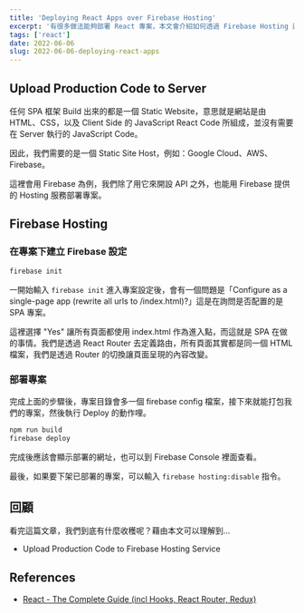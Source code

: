 ```yaml
---
title: 'Deploying React Apps over Firebase Hosting'
excerpt: '有很多做法能夠部署 React 專案，本文會介紹如何透過 Firebase Hosting 這項服務來部署一個 SPA 專案。'
tags: ['react']
date: 2022-06-06
slug: 2022-06-06-deploying-react-apps
---
```


## Upload Production Code to Server

任何 SPA 框架 Build 出來的都是一個 Static Website，意思就是網站是由 HTML、CSS，以及 Client Side 的 JavaScript React Code 所組成，並沒有需要在 Server 執行的 JavaScript Code。

因此，我們需要的是一個 Static Site Host，例如：Google Cloud、AWS、Firebase。

這裡會用 Firebase 為例，我們除了用它來開設 API 之外，也能用 Firebase 提供的 Hosting 服務部署專案。

## Firebase Hosting

### 在專案下建立 Firebase 設定

```bash
firebase init
```

一開始輸入 `firebase init` 進入專案設定後，會有一個問題是「Configure as a single-page app (rewrite all urls to /index.html)?」這是在詢問是否配置的是 SPA 專案。

這裡選擇 "Yes" 讓所有頁面都使用 index.html 作為進入點，而這就是 SPA 在做的事情。我們是透過 React Router 去定義路由，所有頁面其實都是同一個 HTML 檔案，我們是透過 Router 的切換讓頁面呈現的內容改變。

### 部署專案

完成上面的步驟後，專案目錄會多一個 firebase config 檔案，接下來就能打包我們的專案，然後執行 Deploy 的動作哩。

```bash
npm run build
firebase deploy
```

完成後應該會顯示部署的網址，也可以到 Firebase Console 裡面查看。

最後，如果要下架已部署的專案，可以輸入 `firebase hosting:disable` 指令。

## 回顧

看完這篇文章，我們到底有什麼收穫呢？藉由本文可以理解到…

- Upload Production Code to Firebase Hosting Service

## References

- [React - The Complete Guide (incl Hooks, React Router, Redux)](https://www.udemy.com/course/react-the-complete-guide-incl-redux/)
